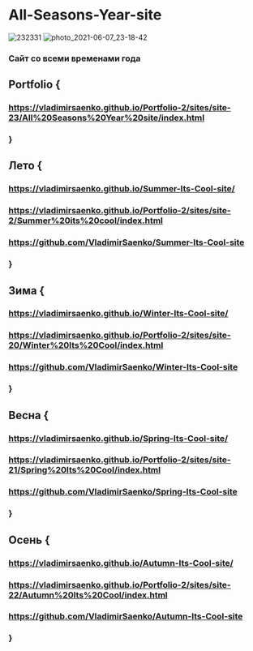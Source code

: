 # All-Seasons-Year-site
 
![232331](https://user-images.githubusercontent.com/56477695/116581733-50392480-a91d-11eb-908e-4bbd5d410b3f.png)
![photo_2021-06-07_23-18-42](https://user-images.githubusercontent.com/56477695/121087439-1f39f280-c7ed-11eb-8760-4a235df6d04f.jpg)

### Сайт со всеми временами года

## Portfolio {

### https://vladimirsaenko.github.io/Portfolio-2/sites/site-23/All%20Seasons%20Year%20site/index.html

### }

## Лето {

### https://vladimirsaenko.github.io/Summer-Its-Cool-site/

### https://vladimirsaenko.github.io/Portfolio-2/sites/site-2/Summer%20its%20cool/index.html
  
### https://github.com/VladimirSaenko/Summer-Its-Cool-site
  
### }

## Зима {

### https://vladimirsaenko.github.io/Winter-Its-Cool-site/
  
### https://vladimirsaenko.github.io/Portfolio-2/sites/site-20/Winter%20Its%20Cool/index.html
  
### https://github.com/VladimirSaenko/Winter-Its-Cool-site
  
### }

## Весна {

### https://vladimirsaenko.github.io/Spring-Its-Cool-site/
  
### https://vladimirsaenko.github.io/Portfolio-2/sites/site-21/Spring%20Its%20Cool/index.html
  
### https://github.com/VladimirSaenko/Spring-Its-Cool-site 
  
### }
  
## Осень {

### https://vladimirsaenko.github.io/Autumn-Its-Cool-site/

### https://vladimirsaenko.github.io/Portfolio-2/sites/site-22/Autumn%20Its%20Cool/index.html
  
### https://github.com/VladimirSaenko/Autumn-Its-Cool-site
  
### }
